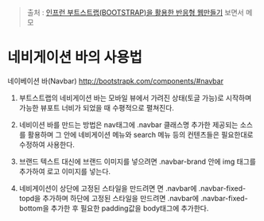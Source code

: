 > 출처 : [인프런 부트스트랩(BOOTSTRAP)을 활용한 반응형 웹만들기](https://inflearn.com) 보면서 메모

# 네비게이션 바의 사용법
네이베이션 바(Navbar)
http://bootstrapk.com/components/#navbar

1. 부트스트랩의 네비게이션 바는 모바일 뷰에서 가려진 상태(토글 가능)로
시작하며 가능한 뷰포트 너비가 되었을 때 수평적으로 펼쳐진다.

2. 네비이션 바를 만드는 방법은 nav태그에 .navbar 클래스명 추가한 제공되는
소스를 활용하며 그 안에 네비게이션 메뉴와 search 메뉴 등의 컨텐츠들은 필요한대로
수정하여 사용한다.

3. 브랜드 텍스트 대신에 브랜드 이미지를 넣으려면 .navbar-brand 안에
img 태그를 추가하여 로고 이미지를 넣는다.

4. 네비게이션이 상단에 고정된 스타일을 만드려면 면 .navbar에
.navbar-fixed-topd을 추가하며 하단에 고정된 스타일을 만드려면 .navbar에
.navbar-fixed-bottom을 추가한 후 필요한 padding값을 body태그에 추가한다.

